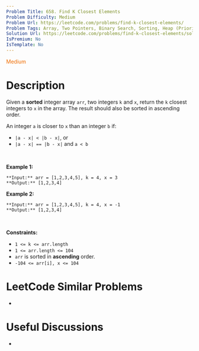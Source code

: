 ```yaml
---
Problem Title: 658. Find K Closest Elements
Problem Difficulty: Medium
Problem Url: https://leetcode.com/problems/find-k-closest-elements/
Problem Tags: Array, Two Pointers, Binary Search, Sorting, Heap (Priority Queue)
Solution Url: https://leetcode.com/problems/find-k-closest-elements/solution/
IsPremium: No
IsTemplate: No
---
```


<span style="color: rgb(239, 108, 0);">Medium</span>

# Description

Given a **sorted** integer array `arr`, two integers `k` and `x`, return the `k` closest integers to `x` in the array. The result should also be sorted in ascending order.


An integer `a` is closer to `x` than an integer `b` if:


* `|a - x| < |b - x|`, or
* `|a - x| == |b - x|` and `a < b`


 


**Example 1:**



```
**Input:** arr = [1,2,3,4,5], k = 4, x = 3
**Output:** [1,2,3,4]

```
**Example 2:**



```
**Input:** arr = [1,2,3,4,5], k = 4, x = -1
**Output:** [1,2,3,4]

```

 


**Constraints:**


* `1 <= k <= arr.length`
* `1 <= arr.length <= 104`
* `arr` is sorted in **ascending** order.
* `-104 <= arr[i], x <= 104`




# LeetCode Similar Problems

- []()

# Useful Discussions

- []()
